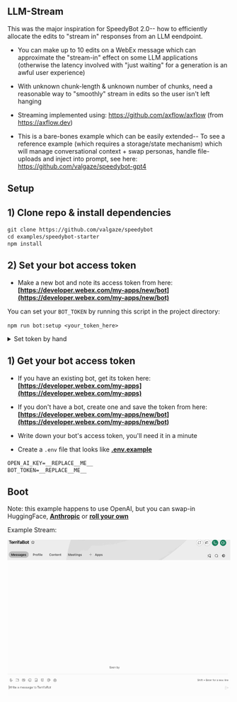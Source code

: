 ## LLM-Stream

This was the major inspiration for SpeedyBot 2.0-- how to efficiently allocate the edits to "stream in" responses from an LLM eendpoint.

- You can make up to 10 edits on a WebEx message which can approximate the "stream-in" effect on some LLM applications (otherwise the latency involved with "just waiting" for a generation is an awful user experience)

- With unknown chunk-length & unknown number of chunks, need a reasonable way to "smoothly" stream in edits so the user isn't left hanging

- Streaming implemented using: https://github.com/axflow/axflow (from https://axflow.dev)

- This is a bare-bones example which can be easily extended-- To see a reference example (which requires a storage/state mechanism) which will manage conversational context + swap personas, handle file-uploads and inject into prompt, see here: https://github.com/valgaze/speedybot-gpt4

## Setup

## 1) Clone repo & install dependencies

```
git clone https://github.com/valgaze/speedybot
cd examples/speedybot-starter
npm install
```

## 2) Set your bot access token

- Make a new bot and note its access token from here: **[https://developer.webex.com/my-apps/new/bot](https://developer.webex.com/my-apps/new/bot)**

You can set your `BOT_TOKEN` by running this script in the project directory:

`npm run bot:setup <your_token_here>`

<details><summary>Set token by hand</summary>
Copy the file **[.env.example](.env.example)** as `.env` in the root of your project and save your access token under the `BOT_TOKEN` field, ex

```
BOT_TOKEN=__REPLACE__ME__
```

</details>

## 1) Get your bot access token

- If you have an existing bot, get its token here: **[https://developer.webex.com/my-apps](https://developer.webex.com/my-apps)**

- If you don't have a bot, create one and save the token from here: **[https://developer.webex.com/my-apps/new/bot](https://developer.webex.com/my-apps/new/bot)**

- Write down your bot's access token, you'll need it in a minute

- Create a `.env` file that looks like **[.env.example](./.env.example)**

```
OPEN_AI_KEY=__REPLACE__ME__
BOT_TOKEN=__REPLACE__ME__
```

## Boot

Note: this example happens to use OpenAI, but you can swap-in HuggingFace, **[Anthropic](https://docs.axflow.dev/documentation/models/anthropic-completion.html)** or **[roll your own](https://docs.axflow.dev/guides/models/bring-your-own-models.html)**

Example Stream:

<img src="https://github.com/valgaze/speedybot-utils/blob/main/assets/memes/demos/llm_stream.gif?raw=true" />
